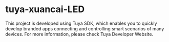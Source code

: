 # tuya-xuancai-LED
This project is developed using Tuya SDK, which enables you to quickly develop branded apps connecting and controlling smart scenarios of many devices. For more information, please check Tuya Developer Website.
